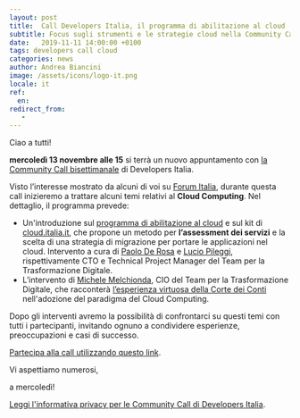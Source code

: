 ```yaml
---
layout: post
title:  Call Developers Italia, il programma di abilitazione al cloud
subtitle: Focus sugli strumenti e le strategie cloud nella Community Call del 13 novembre
date:   2019-11-11 14:00:00 +0100
tags: developers call cloud
categories: news
author: Andrea Biancini
image: /assets/icons/logo-it.png
locale: it
ref:
  en: 
redirect_from:
   -
---
```


Ciao a tutti!

**mercoledì 13 novembre alle 15** si terrà un nuovo appuntamento con [la Community Call bisettimanale](https://developers.italia.it/it/news/2019/09/03/una-call-per-la-community-di-Developers-Italia) di Developers Italia.

Visto l’interesse mostrato da alcuni di voi su [Forum Italia](https://forum.italia.it/), durante questa call inizieremo a trattare alcuni temi relativi al **Cloud Computing**. Nel dettaglio, il programma prevede:

- Un'introduzione sul [programma di abilitazione al cloud](https://medium.com/team-per-la-trasformazione-digitale/migrazione-in-cloud-servizi-pubblica-amministrazione-vantaggi-rischi-strategie-44ec2439bebf) e sul kit di [cloud.italia.it](https://cloud.italia.it/), che propone un metodo per **l’assessment dei servizi** e la scelta di una strategia di migrazione per portare le applicazioni nel cloud. Intervento a cura di [Paolo De Rosa](https://teamdigitale.governo.it/it/people/paolo-de-rosa.html) e [Lucio Pileggi](https://teamdigitale.governo.it/it/people/lucio-pileggi.html), rispettivamente CTO e Technical Project Manager del Team per la Trasformazione Digitale.
- L’intervento di [Michele Melchionda](https://teamdigitale.governo.it/it/people/michele-melchionda), CIO del Team per la Trasformazione Digitale, che racconterà [l’esperienza virtuosa della Corte dei Conti](https://medium.com/team-per-la-trasformazione-digitale/club-digitali-virtuosi-corte-dei-conti-idea-pa-cloud-connettivita-spc2-92771ae81428) nell'adozione del paradigma del Cloud Computing.

Dopo gli interventi avremo la possibilità di confrontarci su questi temi con tutti i partecipanti, invitando ognuno a condividere esperienze, preoccupazioni e casi di successo.

[Partecipa alla call utilizzando questo link](https://zoom.us/j/980887806).

Vi aspettiamo numerosi,

a mercoledì!




[Leggi l'informativa privacy per le Community Call di Developers Italia](https://developers.italia.it/it/info-privacy-communitycall/).
